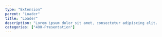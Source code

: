 ```yaml
---
type: "Extension"
parent: "Loader"
title: "Loader"
description: "Lorem ipsum dolor sit amet, consectetur adipiscing elit. Nunc tempus laoreet leo sit amet iaculis."
categories: ["400-Presentation"]
---
```

